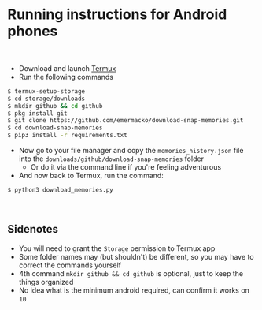 # Running instructions for Android phones

<br>

- Download and launch [Termux](https://play.google.com/store/apps/details?id=com.termux)
- Run the following commands
```bash
$ termux-setup-storage
$ cd storage/downloads
$ mkdir github && cd github
$ pkg install git
$ git clone https://github.com/emermacko/download-snap-memories.git
$ cd download-snap-memories
$ pip3 install -r requirements.txt
```
- Now go to your file manager and copy the `memories_history.json` file into the `downloads/github/download-snap-memories` folder
  - Or do it via the command line if you're feeling adventurous
- And now back to Termux, run the command:
```
$ python3 download_memories.py
```

<br>

## Sidenotes
- You will need to grant the `Storage` permission to Termux app
- Some folder names may (but shouldn't) be different, so you may have to correct the commands yourself
- 4th command `mkdir github && cd github` is optional, just to keep the things organized
- No idea what is the minimum android required, can confirm it works on `10`
